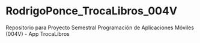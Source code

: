 # RodrigoPonce_TrocaLibros_004V
Repositorio para Proyecto Semestral Programación de Aplicaciones Móviles (004V) - App TrocaLibros
